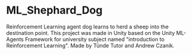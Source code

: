 # ML_Shephard_Dog
 Reinforcement Learning agent dog learns to herd a sheep into the destination point.
 This project was made in Unity based on the Unity ML-Agents Framework for university subject named "introduction to Reinforcement Learning".
 Made by Tünde Tutor and Andrew Czanik.
